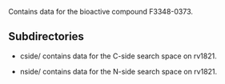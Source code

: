 Contains data for the bioactive compound F3348-0373.

## Subdirectories

- cside/ contains data for the C-side search space on rv1821.

- nside/ contains data for the N-side search space on rv1821.

